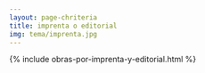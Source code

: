 ```yaml
---
layout: page-chriteria
title: imprenta o editorial
img: tema/imprenta.jpg
---
```

{% include obras-por-imprenta-y-editorial.html %}
